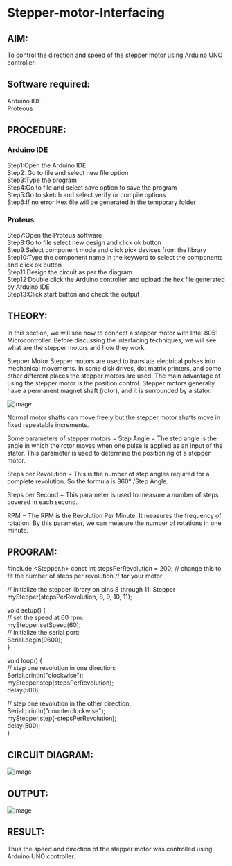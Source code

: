 # Stepper-motor-Interfacing

##  AIM:
To control the direction and speed of the stepper motor using Arduino UNO controller.

## Software required:
Arduino IDE </br>
Proteous

## PROCEDURE:
### Arduino IDE
Step1:Open the Arduino IDE </br>
Step2: Go to file and select new file option </br>
Step3:Type the program </br>
Step4:Go to file and select save option to save the program </br>
Step5:Go to sketch and select verify or compile options </br>
Step6:If no error Hex file will be generated in the temporary folder </br>
### Proteus
Step7:Open the Proteus software </br>
Step8:Go to file select new design and click ok button </br>
Step9:Select component mode and click pick devices from the library </br>
Step10:Type the component name in the keyword to select the components and click ok button </br>
Step11:Design the circuit as per the diagram </br>
Step12:Double click the Arduino controller and upload the hex file generated by Arduino IDE </br>
Step13:Click start button and check the output

## THEORY:

In this section, we will see how to connect a stepper motor with Intel 8051 Microcontroller. Before discussing the interfacing techniques, we will see what are the stepper motors and how they work.

Stepper Motor Stepper motors are used to translate electrical pulses into mechanical movements. In some disk drives, dot matrix printers, and some other different places the stepper motors are used. The main advantage of using the stepper motor is the position control. Stepper motors generally have a permanent magnet shaft (rotor), and it is surrounded by a stator.


![image](https://github.com/kirthickrajt/Stepper-motor-Interfacing-/assets/132205850/573d9458-ab25-4650-8f57-962b6b954e09)


Normal motor shafts can move freely but the stepper motor shafts move in fixed repeatable increments.

Some parameters of stepper motors − Step Angle − The step angle is the angle in which the rotor moves when one pulse is applied as an input of the stator. This parameter is used to determine the positioning of a stepper motor.

Steps per Revolution − This is the number of step angles required for a complete revolution. So the formula is 360° /Step Angle.

Steps per Second − This parameter is used to measure a number of steps covered in each second.

RPM − The RPM is the Revolution Per Minute. It measures the frequency of rotation. By this parameter, we can measure the number of rotations in one minute.
## PROGRAM:

#include <Stepper.h>
const int stepsPerRevolution = 200; // change this to fit the number of steps per revolution
// for your motor

// initialize the stepper library on pins 8 through 11:
Stepper myStepper(stepsPerRevolution, 8, 9, 10, 11);

void setup() { </br>
// set the speed at 60 rpm: </br>
myStepper.setSpeed(60); </br>
// initialize the serial port: </br>
Serial.begin(9600); </br>
} </br>

void loop() { </br>
// step one revolution in one direction: </br>
Serial.println("clockwise"); </br>
myStepper.step(stepsPerRevolution); </br>
delay(500); </br>

// step one revolution in the other direction: </br>
Serial.println("counterclockwise"); </br>
myStepper.step(-stepsPerRevolution); </br>
delay(500); </br>
} </br>

## CIRCUIT DIAGRAM:

![image](https://github.com/kirthickrajt/Stepper-motor-Interfacing-/assets/132205850/c902907f-fe3c-4339-877c-0d57b5693509)

## OUTPUT:

![image](https://github.com/kirthickrajt/Stepper-motor-Interfacing-/assets/132205850/585e5783-4280-4a1c-93d2-13da95b8471e)

## RESULT:
Thus the speed and direction of the stepper motor was controlled using Arduino UNO controller.
